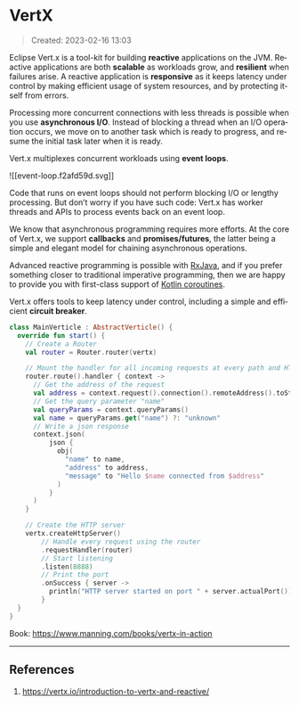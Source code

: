 # VertX
> Created: 2023-02-16 13:03

Eclipse Vert.x is a tool-​kit for build­ing **re­ac­tive** ap­pli­ca­tions on the JVM. Re­ac­tive ap­pli­ca­tions are both **scal­able** as work­loads grow, and **re­silient** when fail­ures arise. A re­ac­tive ap­pli­ca­tion is **re­spon­sive** as it keeps la­tency under con­trol by mak­ing ef­fi­cient usage of sys­tem re­sources, and by pro­tect­ing it­self from er­rors.

Pro­cess­ing more con­cur­rent con­nec­tions with less threads is pos­si­ble when you use **asyn­chro­nous I/O**. In­stead of block­ing a thread when an I/O op­er­a­tion oc­curs, we move on to an­other task which is ready to progress, and re­sume the ini­tial task later when it is ready.

Vert.x mul­ti­plexes con­cur­rent work­loads using **event loops**.

![[event-loop.f2afd59d.svg]]

Code that runs on event loops should not per­form block­ing I/O or lengthy pro­cess­ing. But don’t worry if you have such code: Vert.x has worker threads and APIs to process events back on an event loop.

We know that asyn­chro­nous pro­gram­ming re­quires more ef­forts. At the core of Vert.x, we sup­port **call­backs** and **promises/fu­tures**, the lat­ter being a sim­ple and el­e­gant model for chain­ing asyn­chro­nous op­er­a­tions.

Ad­vanced re­ac­tive pro­gram­ming is pos­si­ble with [Rx­Java](https://github.com/ReactiveX/RxJava), and if you pre­fer some­thing closer to tra­di­tional im­per­a­tive pro­gram­ming, then we are happy to pro­vide you with first-​class sup­port of [Kotlin corou­tines](https://kotlinlang.org/docs/reference/coroutines-overview.html).

Vert.x of­fers tools to keep la­tency under con­trol, in­clud­ing a sim­ple and ef­fi­cient **cir­cuit breaker**.

```kotlin
class MainVerticle : AbstractVerticle() {
  override fun start() {
    // Create a Router
    val router = Router.router(vertx)

    // Mount the handler for all incoming requests at every path and HTTP method
    router.route().handler { context ->
      // Get the address of the request
      val address = context.request().connection().remoteAddress().toString()
      // Get the query parameter "name"
      val queryParams = context.queryParams()
      val name = queryParams.get("name") ?: "unknown"
      // Write a json response
      context.json(
          json {
            obj(
              "name" to name,
              "address" to address,
              "message" to "Hello $name connected from $address"
            )
          }
      )
    }

    // Create the HTTP server
    vertx.createHttpServer()
        // Handle every request using the router
        .requestHandler(router)
        // Start listening
        .listen(8888)
        // Print the port
        .onSuccess { server ->
          println("HTTP server started on port " + server.actualPort())
        }
  }
}
```

Book: https://www.manning.com/books/vertx-in-action

----

## References
1. https://vertx.io/introduction-to-vertx-and-reactive/